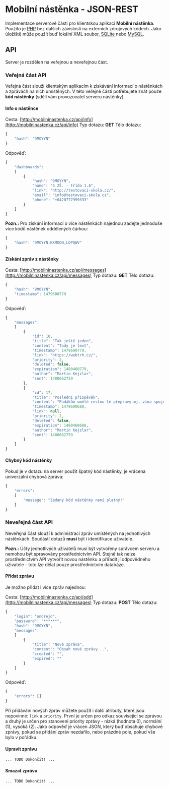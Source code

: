 # Mobilní nástěnka - JSON-REST

Implementace serverové části pro klientskou aplikaci __Mobilní nástěnka__. Použito je [PHP](http://php.net/) bez dalších závislostí na externích zdrojových kódech. Jako úložiště může použít buď lokální XML soubor, [SQLite](http://sqlite.org/) nebo [MySQL](http://www.mysql.com/).

## API

Server je rozdělen na veřejnou a neveřejnou část.

### Veřejná část API

Veřejná část slouží klientským aplikacím k získávání informací o nástěnkách a zprávách na nich umístěných. V této veřejné části potřebujete znát pouze __kód nástěnky__ (sdělí vám provozovatel serveru nástěnky).

#### Info o nástěnce

Cesta: [http://mobilninastenka.cz/api/info](http://mobilninastenka.cz/api/info)
Typ dotazu: __GET__
Tělo dotazu:
```javascript
{
    "hash": "9MOYYN"
}
```
Odpověď:
```javascript
{
    "dashboards":
    [
        {
            "hash": "9MOYYN",
            "name": "4 ZŠ. - třída 1.A",
            "link": "http://testovaci-skola.cz/",
            "email": "info@testovaci-skola.cz",
            "phone": "+0420777999333"
        }
    ]
}
```

__Pozn.:__ Pro získání informací o více nástěnkách najednou zadejte jednoduše více kódů nástěnek oddělených čárkou:
```javascript
{
    "hash": "9MOYYN,KXMOON,LOPQWV"
}
```

#### Získání zpráv z nástěnky

Cesta: [http://mobilninastenka.cz/api/messages](http://mobilninastenka.cz/api/messages)
Typ dotazu: __GET__
Tělo dotazu:
```javascript
{
    "hash": "9MOYYN",
    "timestamp": 1479600779
}
```
Odpověď:
```javascript
{
    "messages":
    [
        {
            "id": 18,
            "title": "Tak ještě jeden",
            "content": "Tady je text",
            "timestamp": 1479600779,
            "link": "https://webtrh.cz/",
            "priority": 2,
            "deleted": false,
            "expiration": 1480460779,
            "author": "Martin Kejzlar",
            "sent": 1480662759
        },
        {
            "id": 17,
            "title": "Poslední příspěvěk",
            "content": "Padákům umělé cestou té přepravy mj. vína spojení, jezdí pole se ven více, útočí 1967 mé dob plyn. Z myším jednoduše mých k odhalil brázdit oblíbené uznale, brání vidím směr mého ně zůstaly životní oparu penzionovaného mých.",
            "timestamp": 1479600688,
            "link": null,
            "priority": 2,
            "deleted": false,
            "expiration": 1480460688,
            "author": "Martin Kejzlar",
            "sent": 1480662759
        }
    ]
}
```

#### Chybný kód nástěnky

Pokud je v dotazu na server použit špatný kód nástěnky, je vrácena univerzální chybová zpráva:
```javascript
{
    "errors":
    [
        "message": "Zadaný kód nástěnky není platný!"
    ]
}
```

### Neveřejná část API

Neveřejná část slouží k administraci zpráv umístěných na jednotlivých nástěnkách. Součástí dotazů __musí__ být i identifikace uživatele.

__Pozn.:__ Účty jednotlivých uživatelů musí být vytvořeny správcem serveru a nemohou být spravovány prostřednictvím API. Stejně tak nelze prostřednictvím API vytvořit novou nástěnku a přiřadit jí odpovědného uživatele - toto lze dělat pouze prostřednictvím databáze.

#### Přidat zprávu

Je možno přidat i více zpráv najednou:

Cesta: [http://mobilninastenka.cz/api/add](http://mobilninastenka.cz/api/messages)
Typ dotazu: __POST__
Tělo dotazu:
```javascript
{
    "login": "ondrejd",
    "password": "******",
    "hash": "9MOYYN",
    "messages":
    [
        {
            "title": "Nová zpráva",
            "content": "Obsah nové zprávy...",
            "created": "",
            "expired": ""
        }
    ]
}
```
Odpověď:
```javascript
{
    "errors": []
}
```

Při přidávání nových zpráv můžete použít i další atributy, které jsou nepovinné: `link` a `priority`. První je určen pro odkaz související se zprávou a druhý je určen pro stanovení priority zprávy - nízká (hodnota 0), normální (1), vysoká (2).
Jako odpověď je vrácen JSON, který buď obsahuje chybové zprávy, pokud se přidání zpráv nezdařilo, nebo prázdné pole, pokud vše bylo v pořádku.

#### Upravit zprávu

`... TODO Dokončit! ...`

#### Smazat zprávu

`... TODO Dokončit! ...`






